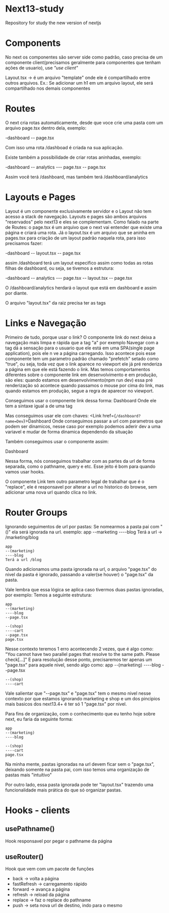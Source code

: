 # Next13-study
Repository for study the new version of nextjs


# Components
No next os componentes são server side como padrão, caso precisa de um componente client(precisamos geralmente para componentes que tenham ações de usuario), use *"use client"*

Layout.tsx -> é um arquivo "template" onde ele é compartilhado entre outros arquivos.
Ex.: Se adicionar um h1 em um arquivo layout, ele será compartilhado nos demais componentes

# Routes
O next cria rotas automaticamente, desde que voce crie uma pasta com um arquivo page.tsx dentro dela, exemplo:

-dashboard
-- page.tsx

Com isso uma rota /dashboad é criada na sua aplicação.

Existe também a possibilidade de criar rotas aninhadas, exemplo:

-dashboard
-- analytics
--- page.tsx
-- page.tsx

Assim você terá /dashboard, mas também terá /dashboard/analytics

# Layouts e Pages
Layout é um componente exclusivamente servidor e o Layout não tem acesso a stack de navegação.
Layouts e pages são ambos arquivos "reservados" pelo next13 e eles se complementam.
Como falado na parte de Routes: o page.tsx é um arquivo que o next vai entender que existe uma página e criará uma rota.
Já o layout.tsx é um arquivo que se aninha em pages.tsx para criação de um layout padrão naquela rota, para isso precisamos fazer:

-dashboard
-- layout.tsx
-- page.tsx

assim /dashboard terá um layout especifico assim como todas as rotas filhas de dashboard, ou seja, se tivemos a estrutura:

-dashboard
-- analytics
--- page.tsx
-- layout.tsx
-- page.tsx

O /dashboard/analytics herdará o layout que está em dashboard e assim por diante.

O arquivo "layout.tsx" da raiz precisa ter as tags <html><body>

# Links e Navegação

Primeiro de tudo, porque usar o link?
O componente link do next deixa a navegação mais limpa e rápida que a tag "a" por exemplo
Navegar com a tag <Link> dá a sensação para o usuario que ele está em uma SPA(single page application), pois ele n ve a página carregando.
Isso acontece pois esse componente tem um parametro padrão chamado "prefetch" setado como "true", ou seja, toda vez que o link aparece no viewport ele já pré renderiza a página em que ele está fazendo o link.
Mas temos comportamentos diferentes sobre o componente link em desenvolvimento e em produção, são eles:
quando estamos em desenvolvimento(npm run dev) essa pré renderização só acontece quando passamos o mouse por cima do link, mas quando estamos em produção, segue a regra de aparecer no viewport.

Conseguimos usar o componente link dessa forma: <Link href="/dashboard">Dashboard</Link>
Onde ele tem a sintaxe igual a de uma tag <a>

Mas conseguimos usar ele com chaves: <Link href={`/dashboard?name=Dev`}>Dashboard</Link>
Onde conseguimos passar a url com parametros que podem ser dinamicos, nesse caso por exemplo podemos aderir dev a uma variavel e mudar de forma dinamica dependendo da situação

Também conseguimos usar o componente assim: 
<Link href={{
          pathname: "/dashboard",
          query: {name: "dev"}
      }}>Dashboard</Link>

Nessa forma, nós conseguimos trabalhar com as partes da url de forma separada, como o pathname, query e etc. Esse jeito é bom para quando vamos usar hooks.

O componente Link tem outro parametro legal de trabalhar que é o "replace", ele é responsavel por alterar a url no historico do browse, sem adicionar uma nova url quando clica no link.

# Router Groups

Ignorando seguimentos de url por pastas:
Se nomearmos a pasta pai com "()" ela será ignorada na url.
exemplo:
    app
    --marketing
    ----blog
    Terá a url -> /marketing/blog

    app
    --(marketing)
    ----blog
    Terá a url /blog

Quando adicionamos uma pasta ignorada na url, o arquivo "page.tsx" do nivel da pasta é ignorado, passando a valer(se houver) o "page.tsx" da pasta.

Vale lembra que essa lógica se aplica caso tivermos duas pastas ignoradas, por exemplo:
Temos a seguinte estrutura:

    app
    --(marketing)
    ----blog
    --page.tsx

    --(shop)
    ----cart
    --page.tsx
    page.tsx

Nesse contexto teremos 1 erro acontecendo 2 vezes, que é algo como:
"You cannot have two parallel pages that resolve to the same path. Please check[...]"
E para resolução desse ponto, precisaremos ter apenas um "page.tsx" para aquele nivel, sendo algo como:
    app
    --(marketing)
    ----blog
    --page.tsx

    --(shop)
    ----cart
Vale salientar que "--page.tsx" e "page.tsx" tem o mesmo nivel nesse contexto por que estamos ignorando marketing e shop e um dos pincipios mais basicos dos next13.4+ é ter só 1 "page.tsx" por nivel.

Para fins de organização, com o conhecimento que eu tenho hoje sobre next, eu faria da seguinte forma:

    app
    --(marketing)
    ----blog

    --(shop)
    ----cart
    page.tsx
Na minha mente, pastas ignoradas na url devem ficar sem o "page.tsx", deixando somente na pasta pai, com isso temos uma organização de pastas mais "intuítivo"

Por outro lado, essa pasta ignorada pode ter "layout.tsx" trazendo uma funcionalidade mais prática do que só organizar pastas.

# Hooks - clients

## usePathname()
Hook responsavel por pegar o pathname da  página
## useRouter()
Hook que vem com um pacote de funções
- back -> volta a página
- fastRefresh -> carregamento rápido
- forward -> avança a página
- refresh -> reload da página
- replace -> faz o replace do pathname 
- push -> seta nova url de destino, indo para o mesmo